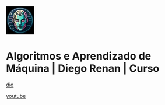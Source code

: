 ![alt text](image.png)

# Algoritmos e Aprendizado de Máquina | Diego Renan | Curso

[dio](https://web.dio.me/course/algoritmos-e-aprendizado-de-maquina/learning/acc006d0-ec34-4aeb-b693-0354524d3f5a)

[youtube](https://www.youtube.com/playlist?list=PLUFkgDlXfnjtyk756XHuhciJ2v8h470r9)
